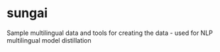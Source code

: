 # sungai
Sample multilingual data and tools for creating the data - used for NLP  multilingual model distillation
